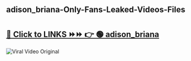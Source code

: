 
 ## adison_briana-Only-Fans-Leaked-Videos-Files

# <h2><a href="https://mediaupload.pro?adison_briana">🔗 Click to LINKS ⏩⏩ 👉 🟢 adison_briana </a></h2>

<a href="https://mediaupload.pro?adison_briana" rel="nofollow" data-target="animated-image.originalLink"><img src="https://i.ibb.co.com/xMMVF88/686577567.gif" alt="Viral Video Original" style="max-width: 100%; display: inline-block;" data-target="animated-image.originalImage"></a>